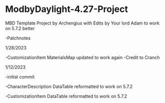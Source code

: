 # ModbyDaylight-4.27-Project
MBD Template Project by Archengius with Edits by Your lord Adam to work on 5.7.2 better

-Patchnotes

1/28/2023

-CustomizationItem MaterialsMap updated to work again -Credit to Cranch

1/12/2023

-initial commit 

-CharacterDescription DataTable reformatted to work on 5.7.2

-CustomizationItem DataTable reformatted to work on 5.7.2
